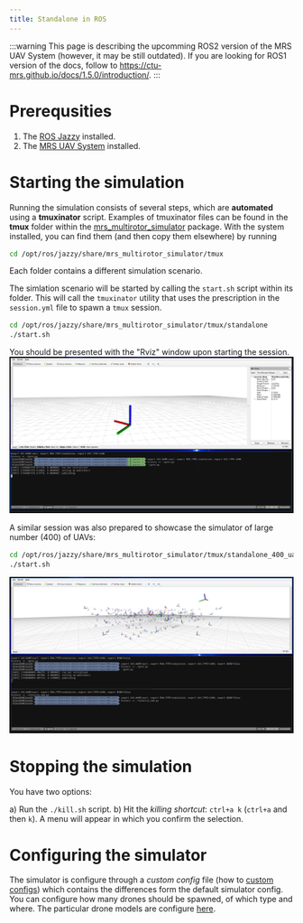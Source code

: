 ```yaml
---
title: Standalone in ROS
---
```


:::warning
This page is describing the upcomming ROS2 version of the MRS UAV System (however, it may be still outdated). If you are looking for ROS1 version of the docs, follow to https://ctu-mrs.github.io/docs/1.5.0/introduction/.
:::

# Prerequsities

1. The [ROS Jazzy](http://wiki.ros.org/jazzy/Installation/Ubuntu) installed.
2. The [MRS UAV System](http://github.com/ctu-mrs/mrs_uav_system) installed.

# Starting the simulation

Running the simulation consists of several steps, which are **automated** using a **tmuxinator** script.
Examples of tmuxinator files can be found in the **tmux** folder within the [mrs_multirotor_simulator](https://github.com/ctu-mrs/mrs_multirotor_simulator/tree/ros2) package.
With the system installed, you can find them (and then copy them elsewhere) by running
```bash
cd /opt/ros/jazzy/share/mrs_multirotor_simulator/tmux
```
Each folder contains a different simulation scenario.

The simlation scenario will be started by calling the `start.sh` script within its folder.
This will call the `tmuxinator` utility that uses the prescription in the `session.yml` file to spawn a `tmux` session.
```bash
cd /opt/ros/jazzy/share/mrs_multirotor_simulator/tmux/standalone
./start.sh
```

You should be presented with the "Rviz" window upon starting the session.
![](fig/mrs_standalone_windows.png)

A similar session was also prepared to showcase the simulator of large number (400) of UAVs:

```bash
cd /opt/ros/jazzy/share/mrs_multirotor_simulator/tmux/standalone_400_uavs
./start.sh
```

![](fig/mrs_standalone_400_windows.png)

# Stopping the simulation

You have two options:

a) Run the `./kill.sh` script.
b) Hit the _killing shortcut_: `ctrl+a k` (`ctrl+a` and then `k`). A menu will appear in which you confirm the selection.

# Configuring the simulator

The simulator is configure through a _custom config_ file (how to [custom configs](/api/custom_config)) which contains the differences form the default simulator config.
You can configure how many drones should be spawned, of which type and where.
The particular drone models are configure [here](https://github.com/ctu-mrs/mrs_multirotor_simulator/tree/ros2/config/uavs).

